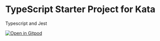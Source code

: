 # TypeScript Starter Project for Kata

Typescript and Jest

[![Open in Gitpod](https://gitpod.io/button/open-in-gitpod.svg)](https://gitpod.io/#https://github.com/savoisn/typescript-starter)

